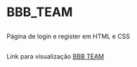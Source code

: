# BBB_TEAM
##
Página de login e register em HTML e CSS 
##
Link para visualização <a href="https://eufelipelucio.github.io/BBB-TEAM/">BBB TEAM</a>
